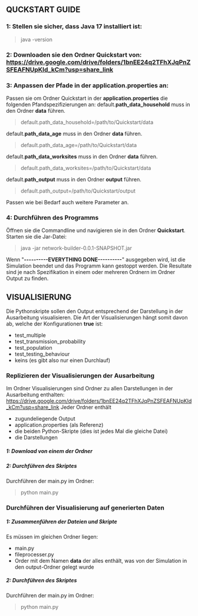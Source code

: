 
## QUCKSTART GUIDE

### 1: Stellen sie sicher, dass Java 17 installiert ist:
> java -version

### 2: Downloaden sie den Ordner Quickstart von: https://drive.google.com/drive/folders/1bnEE24q2TFhXJqPnZSFEAFNUpKId_kCm?usp=share_link

### 3: Anpassen der Pfade in der application.properties an:

Passen sie om Ordner Quickstart in der **application.properties** die folgenden Pfandspezifizierungen an:
default.**path_data_household** muss in den Ordner **data** führen. 
>default.path_data_household=/path/to/Quickstart/data
 
default.**path_data_age** muss in den Ordner **data** führen.
>default.path_data_age=/path/to/Quickstart/data

default.**path_data_worksites** muss in den Ordner **data** führen.
>default.path_data_worksites=/path/to/Quickstart/data

default.**path_output** muss in den Ordner **output** führen.
>default.path_output=/path/to/Quickstart/output

Passen wie bei Bedarf auch weitere Parameter an.

### 4: Durchführen des Programms
Öffnen sie die Commandline und navigieren sie in den Ordner **Quickstart**. Starten sie die Jar-Datei:

> java -jar network-builder-0.0.1-SNAPSHOT.jar

Wenn "**----------EVERYTHING DONE----------**" ausgegeben wird, ist die Simulation beendet und das Programm kann gestoppt werden. Die Resultate sind je nach Spezifikation in einem oder mehreren Ordnern im Ordner Output zu finden.

## VISUALISIERUNG

Die Pythonskripte sollen den Output entsprechend der Darstellung in der Ausarbeitung visualisieren. Die Art der Visualisierungen hängt somit davon ab, welche der Konfigurationen **true** ist:
- test_multiple
- test_transmission_probability
- test_population
- test_testing_behaviour
- keins (es gibt also nur einen Durchlauf)

### Replizieren der Visualisierungen der Ausarbeitung

Im Ordner Visualisierungen sind Ordner zu allen Darstellungen in der Ausarbeitung enthalten: https://drive.google.com/drive/folders/1bnEE24q2TFhXJqPnZSFEAFNUpKId_kCm?usp=share_link
Jeder Ordner enthält 
- zugundeliegende Output
- application.properties (als Referenz)
- die beiden Python-Skripte (dies ist jedes Mal die gleiche Datei)
- die Darstellungen

##### 1: Download von einem der Ordner
##### 2: Durchführen des Skriptes
Durchführen der main.py im Ordner:
> python main.py



### Durchführen der Visualisierung auf generierten Daten

##### 1: Zusammenführen der Dateien und Skripte
Es müssen im gleichen Ordner liegen:
- main.py
- fileprocesser.py
- Order mit dem Namen **data** der alles enthält, was von der Simulation in den output-Ordner gelegt wurde

##### 2: Durchführen des Skriptes
Durchführen der main.py im Ordner:
> python main.py
 